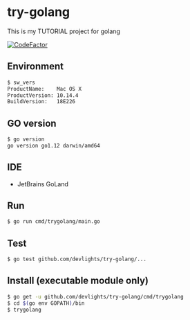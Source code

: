 # try-golang
This is my TUTORIAL project for golang

[![CodeFactor](https://www.codefactor.io/repository/github/devlights/try-golang/badge)](https://www.codefactor.io/repository/github/devlights/try-golang)

## Environment

```sh
$ sw_vers 
ProductName:	Mac OS X
ProductVersion:	10.14.4
BuildVersion:	18E226
```

## GO version

```sh
$ go version
go version go1.12 darwin/amd64
```

## IDE
- JetBrains GoLand

## Run

```sh
$ go run cmd/trygolang/main.go
```

## Test

```sh
$ go test github.com/devlights/try-golang/...
```

## Install (executable module only)

```sh
$ go get -u github.com/devlights/try-golang/cmd/trygolang
$ cd $(go env GOPATH)/bin
$ trygolang
```